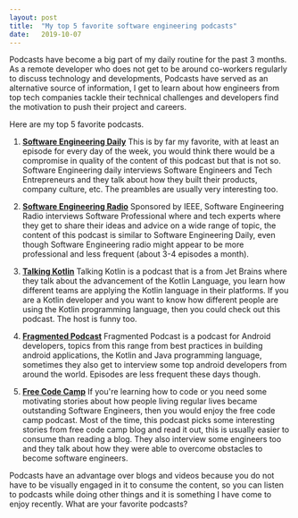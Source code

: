 ```yaml
---
layout:	post
title:	"My top 5 favorite software engineering podcasts"
date:	2019-10-07
---
```



Podcasts have become a big part of my daily routine for the past 3 months. 
As a remote developer who does not get to be around co-workers regularly to discuss technology and developments,
Podcasts have served as an alternative source of information,
I get to learn about how engineers from top tech companies
tackle their technical challenges and developers find the motivation to push their project and careers. 

Here are my top 5 favorite podcasts.

1. [**Software Engineering Daily**](https://softwareengineeringdaily.com)
  This is by far my favorite, with at least an episode for every day of the week,
  you would think there would be a compromise in quality of the content of this podcast but that is not so.
  Software Engineering daily interviews Software Engineers and Tech Entrepreneurs and they talk about how they built 
  their products, company culture, etc. The preambles are usually very interesting too.
  
2. [**Software Engineering Radio**](https://www.se-radio.net) 
  Sponsored by IEEE, Software Engineering Radio interviews Software Professional where and tech experts where they
   get to share their ideas and advice on a wide range of topic, the content of this podcast is similar to
  Software Engineering Daily, even though Software Engineering radio might appear to be more professional and
   less frequent (about 3-4 episodes a month).
   
3. [**Talking Kotlin**](http://talkingkotlin.com)
    Talking Kotlin is a podcast that is a from Jet Brains where they talk about the advancement of the Kotlin Language,
    you learn how different teams are applying the Kotlin language in their platforms.
    If you are a Kotlin developer and you want to know how different people are using the Kotlin programming language,
    then you could check out this podcast. The host is funny too.
    
4. [**Fragmented Podcast**](https://fragmentedpodcast.com)
Fragmented Podcast is a podcast for Android developers, topics from this range from best practices in building android
applications, the Kotlin and Java programming language, sometimes they also get to interview some top android
developers from around the world. Episodes are less frequent these days though.

5. [**Free Code Camp**](https://podcast.freecodecamp.org)
If you're learning how to code or you need some motivating stories about how people living regular lives became
outstanding Software Engineers, then you would enjoy the free code camp podcast. Most of the time,
this podcast picks some interesting stories from free code camp blog and read it out, this is usually easier to consume
than reading a blog. They also interview some engineers too and they talk about how they were able to overcome
obstacles to become software engineers. 

Podcasts have an advantage over blogs and videos because you do not have to be visually engaged in it to consume
the content, so you can listen to podcasts while doing other things and it is something I have come to enjoy recently.
What are your favorite podcasts?
